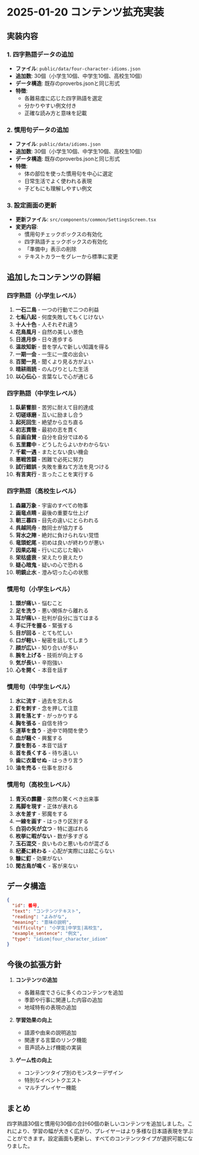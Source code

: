 # 2025-01-20 コンテンツ拡充実装

## 実装内容

### 1. 四字熟語データの追加
- **ファイル**: `public/data/four-character-idioms.json`
- **追加数**: 30個（小学生10個、中学生10個、高校生10個）
- **データ構造**: 既存のproverbs.jsonと同じ形式
- **特徴**: 
  - 各難易度に応じた四字熟語を選定
  - 分かりやすい例文付き
  - 正確な読み方と意味を記載

### 2. 慣用句データの追加
- **ファイル**: `public/data/idioms.json`
- **追加数**: 30個（小学生10個、中学生10個、高校生10個）
- **データ構造**: 既存のproverbs.jsonと同じ形式
- **特徴**:
  - 体の部位を使った慣用句を中心に選定
  - 日常生活でよく使われる表現
  - 子どもにも理解しやすい例文

### 3. 設定画面の更新
- **更新ファイル**: `src/components/common/SettingsScreen.tsx`
- **変更内容**:
  - 慣用句チェックボックスの有効化
  - 四字熟語チェックボックスの有効化
  - 「準備中」表示の削除
  - テキストカラーをグレーから標準に変更

## 追加したコンテンツの詳細

### 四字熟語（小学生レベル）
1. **一石二鳥** - 一つの行動で二つの利益
2. **七転八起** - 何度失敗してもくじけない
3. **十人十色** - 人それぞれ違う
4. **花鳥風月** - 自然の美しい景色
5. **日進月歩** - 日々進歩する
6. **温故知新** - 昔を学んで新しい知識を得る
7. **一期一会** - 一生に一度の出会い
8. **百聞一見** - 聞くより見る方がよい
9. **晴耕雨読** - のんびりとした生活
10. **以心伝心** - 言葉なしで心が通じる

### 四字熟語（中学生レベル）
1. **臥薪嘗胆** - 苦労に耐えて目的達成
2. **切磋琢磨** - 互いに励まし合う
3. **起死回生** - 絶望から立ち直る
4. **初志貫徹** - 最初の志を貫く
5. **自画自賛** - 自分を自分でほめる
6. **五里霧中** - どうしたらよいかわからない
7. **千載一遇** - またとない良い機会
8. **悪戦苦闘** - 困難で必死に努力
9. **試行錯誤** - 失敗を重ねて方法を見つける
10. **有言実行** - 言ったことを実行する

### 四字熟語（高校生レベル）
1. **森羅万象** - 宇宙のすべての物事
2. **画竜点睛** - 最後の重要な仕上げ
3. **朝三暮四** - 目先の違いにとらわれる
4. **呉越同舟** - 敵同士が協力する
5. **背水之陣** - 絶対に負けられない覚悟
6. **竜頭蛇尾** - 初めは良いが終わりが悪い
7. **因果応報** - 行いに応じた報い
8. **栄枯盛衰** - 栄えたり衰えたり
9. **疑心暗鬼** - 疑いの心で恐れる
10. **明鏡止水** - 澄み切った心の状態

### 慣用句（小学生レベル）
1. **頭が痛い** - 悩むこと
2. **足を洗う** - 悪い関係から離れる
3. **耳が痛い** - 批判が自分に当てはまる
4. **手に汗を握る** - 緊張する
5. **目が回る** - とても忙しい
6. **口が軽い** - 秘密を話してしまう
7. **顔が広い** - 知り合いが多い
8. **腕を上げる** - 技術が向上する
9. **気が長い** - 辛抱強い
10. **心を開く** - 本音を話す

### 慣用句（中学生レベル）
1. **水に流す** - 過去を忘れる
2. **釘を刺す** - 念を押して注意
3. **肩を落とす** - がっかりする
4. **胸を張る** - 自信を持つ
5. **道草を食う** - 途中で時間を使う
6. **血が騒ぐ** - 興奮する
7. **腹を割る** - 本音で話す
8. **首を長くする** - 待ち遠しい
9. **歯に衣着せぬ** - はっきり言う
10. **油を売る** - 仕事を怠ける

### 慣用句（高校生レベル）
1. **青天の霹靂** - 突然の驚くべき出来事
2. **馬脚を現す** - 正体が表れる
3. **水を差す** - 邪魔をする
4. **一線を画す** - はっきり区別する
5. **白羽の矢が立つ** - 特に選ばれる
6. **枚挙に暇がない** - 数が多すぎる
7. **玉石混交** - 良いものと悪いものが混ざる
8. **杞憂に終わる** - 心配が実際には起こらない
9. **糠に釘** - 効果がない
10. **閑古鳥が鳴く** - 客が来ない

## データ構造

```json
{
  "id": 番号,
  "text": "コンテンツテキスト",
  "reading": "よみがな",
  "meaning": "意味の説明",
  "difficulty": "小学生|中学生|高校生",
  "example_sentence": "例文",
  "type": "idiom|four_character_idiom"
}
```

## 今後の拡張方針

1. **コンテンツの追加**
   - 各難易度でさらに多くのコンテンツを追加
   - 季節や行事に関連した内容の追加
   - 地域特有の表現の追加

2. **学習効果の向上**
   - 語源や由来の説明追加
   - 関連する言葉のリンク機能
   - 音声読み上げ機能の実装

3. **ゲーム性の向上**
   - コンテンツタイプ別のモンスターデザイン
   - 特別なイベントクエスト
   - マルチプレイヤー機能

## まとめ

四字熟語30個と慣用句30個の合計60個の新しいコンテンツを追加しました。これにより、学習の幅が大きく広がり、プレイヤーはより多様な日本語表現を学ぶことができます。設定画面も更新し、すべてのコンテンツタイプが選択可能になりました。